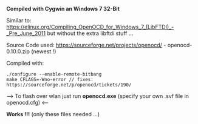 **Compiled with Cygwin an Windows 7 32-Bit**

Similar to: https://elinux.org/Compiling_OpenOCD_for_Windows_7_(LibFTDI)_-_Pre_June_2011 
but without the extra libftdi stuff ...

Source Code used: https://sourceforge.net/projects/openocd/ - openocd-0.10.0.zip (newest !)

Compiled with:

```
./configure --enable-remote-bitbang
make CFLAGS=-Wno-error // fixes: https://sourceforge.net/p/openocd/tickets/190/
```

--> To flash over wlan just run **openocd.exe** (specify your own .svf file in openocd.cfg) <--

**Works !!!** (only these files needed ...)
